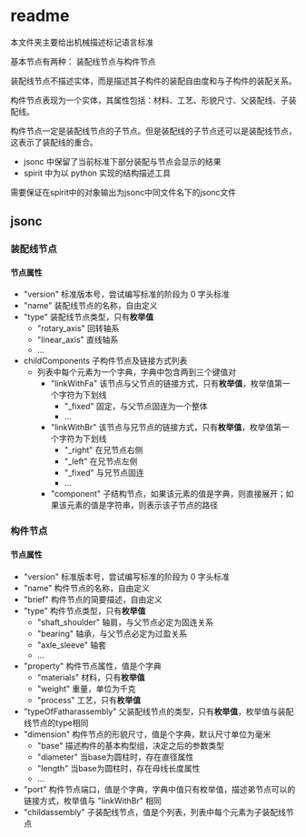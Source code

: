 # readme

本文件夹主要给出机械描述标记语言标准

基本节点有两种： 装配线节点与构件节点

装配线节点不描述实体，而是描述其子构件的装配自由度和与子构件的装配关系。

构件节点表现为一个实体，其属性包括：材料、工艺、形貌尺寸、父装配线、子装配线。

构件节点一定是装配线节点的子节点。但是装配线的子节点还可以是装配线节点，这表示了装配线的重合。

* jsonc 中保留了当前标准下部分装配与节点会显示的结果
* spirit 中为以 python 实现的结构描述工具

需要保证在spirit中的对象输出为jsonc中同文件名下的jsonc文件

## jsonc

### 装配线节点

#### 节点属性

* "version" 标准版本号，尝试编写标准的阶段为 0 字头标准
* "name" 装配线节点的名称，自由定义
* "type" 装配线节点类型，只有**枚举值**
  * "rotary_axis" 回转轴系
  * "linear_axis" 直线轴系
  * $\dots$
* childComponents 子构件节点及链接方式列表
  * 列表中每个元素为一个字典，字典中包含两到三个键值对
    * "linkWithFa" 该节点与父节点的链接方式，只有**枚举值**，枚举值第一个字符为下划线
      * "_fixed" 固定，与父节点固连为一个整体
      * $\dots$
    * "linkWithBr" 该节点与兄节点的链接方式，只有**枚举值**，枚举值第一个字符为下划线
      * "_right" 在兄节点右侧
      * "_left" 在兄节点左侧
      * "_fixed" 与兄节点固连
      * $\dots$
    * "component" 子结构节点，如果该元素的值是字典，则直接展开；如果该元素的值是字符串，则表示该子节点的路径

### 构件节点

#### 节点属性

* "version" 标准版本号，尝试编写标准的阶段为 0 字头标准
* "name" 构件节点的名称，自由定义
* "brief" 构件节点的简要描述，自由定义
* "type" 构件节点类型，只有**枚举值**
  * "shaft_shoulder" 轴肩，与父节点必定为固连关系
  * "bearing" 轴承，与父节点必定为过盈关系
  * "axle_sleeve" 轴套
  * $\dots$
* "property" 构件节点属性，值是个字典
  * "materials" 材料，只有**枚举值**
  * "weight" 重量，单位为千克
  * "process" 工艺，只有**枚举值**
* "typeOfFatharassembly" 父装配线节点的类型，只有**枚举值**，枚举值与装配线节点的type相同
* "dimension" 构件节点的形貌尺寸，值是个字典，默认尺寸单位为毫米
  * "base" 描述构件的基本构型组，决定之后的参数类型
  * "diameter" 当base为圆柱时，存在直径属性
  * "length" 当base为圆柱时，存在母线长度属性
  * $\dots$
* "port" 构件节点端口，值是个字典，字典中值只有枚举值，描述弟节点可以的链接方式，枚举值与 "linkWithBr" 相同
* "childassembly" 子装配线节点，值是个列表，列表中每个元素为子装配线节点

